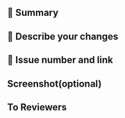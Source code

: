 ## 📌 Summary

## 📝 Describe your changes

## 🔗 Issue number and link

## Screenshot(optional)

## To Reviewers
